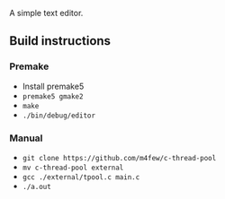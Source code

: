 A simple text editor.

## Build instructions
### Premake
* Install premake5
* ```premake5 gmake2```
* ```make```
* ```./bin/debug/editor```  

### Manual
* ```git clone https://github.com/m4few/c-thread-pool```
* ```mv c-thread-pool external```
* ```gcc ./external/tpool.c main.c```
* ```./a.out```
